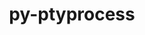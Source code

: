 ---
title: "py-ptyprocess"
layout: cache
categories: [package, develop-2023-12-10]
meta: {"versions": ["0.7.0"], "compilers": ["gcc@=11.1.0", "gcc@=11.4.0", "gcc@=9.4.0", "oneapi@=2023.2.0"], "oss": ["ubuntu20.04"], "platforms": ["linux"], "targets": ["neoverse_v1", "ppc64le", "x86_64_v3"], "stacks": ["data-vis-sdk", "e4s", "e4s-neoverse_v1", "e4s-oneapi", "e4s-power", "root"], "num_specs": 8, "num_specs_by_stack": {"e4s-neoverse_v1": 1, "root": 8, "data-vis-sdk": 2, "e4s-power": 1, "e4s": 2, "e4s-oneapi": 2}}
spec_details: [{"hash": "ecknsntap6lsieyyfmpgsngegioqfayc", "compiler": "gcc@=11.4.0", "versions": ["0.7.0"], "os": "ubuntu20.04", "platform": "linux", "target": "neoverse_v1", "variants": ["build_system=python_pip"], "stacks": ["e4s-neoverse_v1", "root"], "size": "-", "tarball": "https://binaries.spack.io/releases/develop-2023-12-10/build_cache/linux-ubuntu20.04-neoverse_v1/gcc-11.4.0/py-ptyprocess-0.7.0/linux-ubuntu20.04-neoverse_v1-gcc-11.4.0-py-ptyprocess-0.7.0-ecknsntap6lsieyyfmpgsngegioqfayc.spack"}, {"hash": "xz426eno5t3uzpwoh77dysurimr2khc2", "compiler": "gcc@=11.1.0", "versions": ["0.7.0"], "os": "ubuntu20.04", "platform": "linux", "target": "x86_64_v3", "variants": ["build_system=python_pip"], "stacks": ["root", "data-vis-sdk"], "size": "-", "tarball": "https://binaries.spack.io/releases/develop-2023-12-10/build_cache/linux-ubuntu20.04-x86_64_v3/gcc-11.1.0/py-ptyprocess-0.7.0/linux-ubuntu20.04-x86_64_v3-gcc-11.1.0-py-ptyprocess-0.7.0-xz426eno5t3uzpwoh77dysurimr2khc2.spack"}, {"hash": "4j5gl3pdiycxycqyqqpqfkky52ppycfu", "compiler": "gcc@=9.4.0", "versions": ["0.7.0"], "os": "ubuntu20.04", "platform": "linux", "target": "ppc64le", "variants": ["build_system=python_pip"], "stacks": ["e4s-power", "root"], "size": "-", "tarball": "https://binaries.spack.io/releases/develop-2023-12-10/build_cache/linux-ubuntu20.04-ppc64le/gcc-9.4.0/py-ptyprocess-0.7.0/linux-ubuntu20.04-ppc64le-gcc-9.4.0-py-ptyprocess-0.7.0-4j5gl3pdiycxycqyqqpqfkky52ppycfu.spack"}, {"hash": "t2sv5xcwnaymrivsttytzml6pfv3lmkj", "compiler": "gcc@=11.1.0", "versions": ["0.7.0"], "os": "ubuntu20.04", "platform": "linux", "target": "x86_64_v3", "variants": ["build_system=python_pip"], "stacks": ["root", "data-vis-sdk"], "size": "-", "tarball": "https://binaries.spack.io/releases/develop-2023-12-10/build_cache/linux-ubuntu20.04-x86_64_v3/gcc-11.1.0/py-ptyprocess-0.7.0/linux-ubuntu20.04-x86_64_v3-gcc-11.1.0-py-ptyprocess-0.7.0-t2sv5xcwnaymrivsttytzml6pfv3lmkj.spack"}, {"hash": "b2uukmsky45dpof6o2xx5plp4ju5uko5", "compiler": "gcc@=11.4.0", "versions": ["0.7.0"], "os": "ubuntu20.04", "platform": "linux", "target": "x86_64_v3", "variants": ["build_system=python_pip"], "stacks": ["root", "e4s"], "size": "-", "tarball": "https://binaries.spack.io/releases/develop-2023-12-10/build_cache/linux-ubuntu20.04-x86_64_v3/gcc-11.4.0/py-ptyprocess-0.7.0/linux-ubuntu20.04-x86_64_v3-gcc-11.4.0-py-ptyprocess-0.7.0-b2uukmsky45dpof6o2xx5plp4ju5uko5.spack"}, {"hash": "6ze6wperrhhv3jysozm3noppgcpobwkf", "compiler": "gcc@=11.4.0", "versions": ["0.7.0"], "os": "ubuntu20.04", "platform": "linux", "target": "x86_64_v3", "variants": ["build_system=python_pip"], "stacks": ["root", "e4s"], "size": "-", "tarball": "https://binaries.spack.io/releases/develop-2023-12-10/build_cache/linux-ubuntu20.04-x86_64_v3/gcc-11.4.0/py-ptyprocess-0.7.0/linux-ubuntu20.04-x86_64_v3-gcc-11.4.0-py-ptyprocess-0.7.0-6ze6wperrhhv3jysozm3noppgcpobwkf.spack"}, {"hash": "pakbpfgidem44fuvhgitujzhh7fb5wy7", "compiler": "oneapi@=2023.2.0", "versions": ["0.7.0"], "os": "ubuntu20.04", "platform": "linux", "target": "x86_64_v3", "variants": ["build_system=python_pip"], "stacks": ["e4s-oneapi", "root"], "size": "-", "tarball": "https://binaries.spack.io/releases/develop-2023-12-10/build_cache/linux-ubuntu20.04-x86_64_v3/oneapi-2023.2.0/py-ptyprocess-0.7.0/linux-ubuntu20.04-x86_64_v3-oneapi-2023.2.0-py-ptyprocess-0.7.0-pakbpfgidem44fuvhgitujzhh7fb5wy7.spack"}, {"hash": "cowdv2rkxllm4kekucurl6m2k7n5wi6w", "compiler": "oneapi@=2023.2.0", "versions": ["0.7.0"], "os": "ubuntu20.04", "platform": "linux", "target": "x86_64_v3", "variants": ["build_system=python_pip"], "stacks": ["e4s-oneapi", "root"], "size": "-", "tarball": "https://binaries.spack.io/releases/develop-2023-12-10/build_cache/linux-ubuntu20.04-x86_64_v3/oneapi-2023.2.0/py-ptyprocess-0.7.0/linux-ubuntu20.04-x86_64_v3-oneapi-2023.2.0-py-ptyprocess-0.7.0-cowdv2rkxllm4kekucurl6m2k7n5wi6w.spack"}]
---